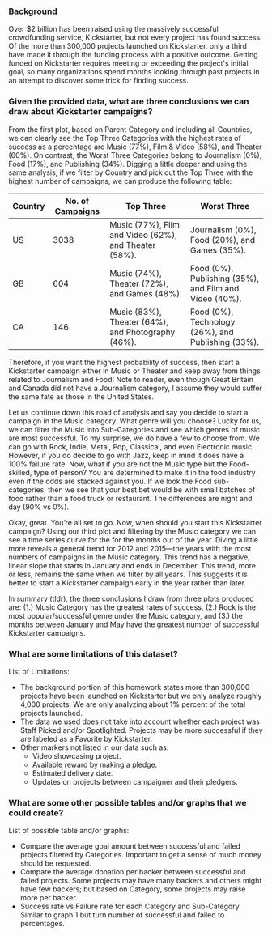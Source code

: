 ### Background
Over $2 billion has been raised using the massively successful crowdfunding service, Kickstarter, but not every project has found success. Of the more than 300,000 projects launched on Kickstarter, only a third have made it through the funding process with a positive outcome. Getting funded on Kickstarter requires meeting or exceeding the project's initial goal, so many organizations spend months looking through past projects in an attempt to discover some trick for finding success.

### Given the provided data, what are three conclusions we can draw about Kickstarter campaigns?

From the first plot, based on Parent Category and including all Countries, we can clearly see the Top Three Categories with the highest rates of success as a percentage are Music (77%), Film & Video (58%), and Theater (60%). On contrast, the Worst Three Categories belong to Journalism (0%), Food (17%), and Publishing (34%). Digging a little deeper and using the same analysis, if we filter by Country and pick out the Top Three with the highest number of campaigns, we can produce the following table:

Country | No. of Campaigns | Top Three | Worst Three
--- | --- | --- | ---
US | 3038 | Music (77%), Film and Video (62%), and Theater (58%). | Journalism (0%), Food (20%), and Games (35%).
GB | 604 | Music (74%), Theater (72%), and Games (48%). | Food (0%), Publishing (35%), and Film and Video (40%).
CA | 146 | Music (83%), Theater (64%), and Photography (46%). | Food (0%), Technology (26%), and Publishing (33%).

Therefore, if you want the highest probability of success, then start a Kickstarter campaign either in Music or Theater and keep away from things related to Journalism and Food! Note to reader, even though Great Britain and Canada did not have a Journalism category, I assume they would suffer the same fate as those in the United States.

Let us continue down this road of analysis and say you decide to start a campaign in the Music category. What genre will you choose? Lucky for us, we can filter the Music into Sub-Categories and see which genres of music are most successful. To my surprise, we do have a few to choose from. We can go with Rock, Indie, Metal, Pop, Classical, and even Electronic music. However, if you do decide to go with Jazz, keep in mind it does have a 100% failure rate. Now, what if you are not the Music type but the Food-skilled, type of person? You are determined to make it in the food industry even if the odds are stacked against you. If we look the Food sub-categories, then we see that your best bet would be with small batches of food rather than a food truck or restaurant. The differences are night and day (90% vs 0%).

Okay, great. You’re all set to go. Now, when should you start this Kickstarter campaign? Using our third plot and filtering by the Music category we can see a time series curve for the for the months out of the year. Diving a little more reveals a general trend for 2012 and 2015—the years with the most numbers of campaigns in the Music category. This trend has a negative, linear slope that starts in January and ends in December. This trend, more or less, remains the same when we filter by all years. This suggests it is better to start a Kickstarter campaign early in the year rather than later.

In summary (tldr), the three conclusions I draw from three plots produced are: (1.) Music Category has the greatest rates of success, (2.) Rock is the most popular/successful genre under the Music category, and (3.) the months between January and May have the greatest number of successful Kickstarter campaigns.

### What are some limitations of this dataset?

List of Limitations:
   - The background portion of this homework states more than 300,000 projects have been launched on Kickstarter but we only analyze roughly 4,000 projects. We are only analyzing about 1% percent of the total projects launched.
   - The data we used does not take into account whether each project was Staff Picked and/or Spotlighted. Projects may be more successful if they are labeled as a Favorite by Kickstarter.
   - Other markers not listed in our data such as:
      - Video showcasing project.
      - Available reward by making a pledge.
      - Estimated delivery date.
      - Updates on projects between campaigner and their pledgers.

### What are some other possible tables and/or graphs that we could create?

List of possible table and/or graphs:
   - Compare the average goal amount between successful and failed projects filtered by Categories. Important to get a sense of much money should be requested.
   - Compare the average donation per backer between successful and failed projects. Some projects may have many backers and others might have few backers; but based on Category, some projects may raise more per backer.
   - Success rate vs Failure rate for each Category and Sub-Category. Similar to graph 1 but turn number of successful and failed to percentages.
